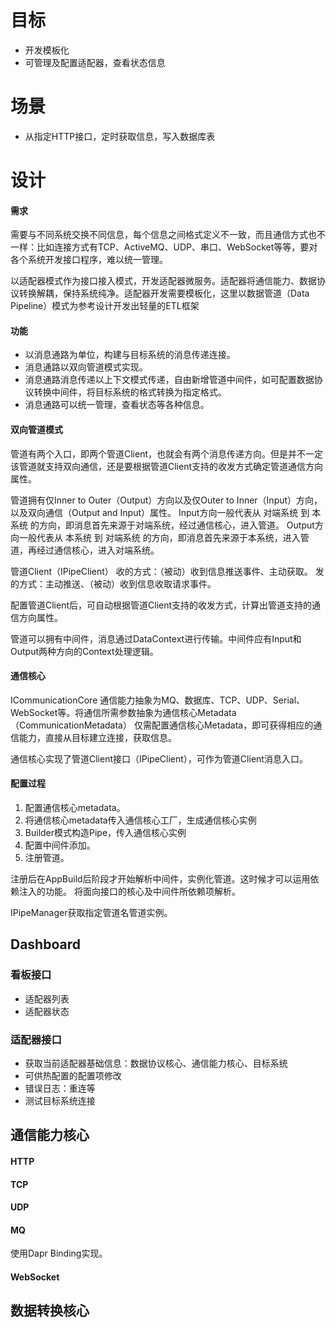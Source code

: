 # 目标

- 开发模板化
- 可管理及配置适配器，查看状态信息

# 场景

- 从指定HTTP接口，定时获取信息，写入数据库表


# 设计

#### 需求

需要与不同系统交换不同信息，每个信息之间格式定义不一致，而且通信方式也不一样：比如连接方式有TCP、ActiveMQ、UDP、串口、WebSocket等等，要对各个系统开发接口程序，难以统一管理。

以适配器模式作为接口接入模式，开发适配器微服务。适配器将通信能力、数据协议转换解耦，保持系统纯净。适配器开发需要模板化，这里以数据管道（Data Pipeline）模式为参考设计开发出轻量的ETL框架

#### 功能

- 以消息通路为单位，构建与目标系统的消息传递连接。
- 消息通路以双向管道模式实现。
- 消息通路消息传递以上下文模式传递，自由新增管道中间件，如可配置数据协议转换中间件，将目标系统的格式转换为指定格式。
- 消息通路可以统一管理，查看状态等各种信息。


#### 双向管道模式

管道有两个入口，即两个管道Client，也就会有两个消息传递方向。但是并不一定该管道就支持双向通信，还是要根据管道Client支持的收发方式确定管道通信方向属性。

管道拥有仅Inner to Outer（Output）方向以及仅Outer to Inner（Input）方向，以及双向通信（Output and Input）属性。
Input方向一般代表从 对端系统 到 本系统 的方向，即消息首先来源于对端系统，经过通信核心，进入管道。
Output方向一般代表从 本系统 到 对端系统 的方向，即消息首先来源于本系统，进入管道，再经过通信核心，进入对端系统。

管道Client（IPipeClient）
收的方式：（被动）收到信息推送事件、主动获取。
发的方式：主动推送、（被动）收到信息收取请求事件。

配置管道Client后，可自动根据管道Client支持的收发方式，计算出管道支持的通信方向属性。

管道可以拥有中间件，消息通过DataContext进行传输。中间件应有Input和Output两种方向的Context处理逻辑。


#### 通信核心
ICommunicationCore
通信能力抽象为MQ、数据库、TCP、UDP、Serial、WebSocket等。将通信所需参数抽象为通信核心Metadata（CommunicationMetadata）
仅需配置通信核心Metadata，即可获得相应的通信能力，直接从目标建立连接，获取信息。

通信核心实现了管道Client接口（IPipeClient），可作为管道Client消息入口。


#### 配置过程

1. 配置通信核心metadata。
2. 将通信核心metadata传入通信核心工厂，生成通信核心实例
3. Builder模式构造Pipe，传入通信核心实例
4. 配置中间件添加。
5. 注册管道。

注册后在AppBuild后阶段才开始解析中间件，实例化管道。这时候才可以运用依赖注入的功能。
将面向接口的核心及中间件所依赖项解析。

IPipeManager获取指定管道名管道实例。


## Dashboard

### 看板接口
- 适配器列表
- 适配器状态

### 适配器接口
- 获取当前适配器基础信息：数据协议核心、通信能力核心、目标系统
- 可供热配置的配置项修改
- 错误日志：重连等
- 测试目标系统连接

## 通信能力核心

#### HTTP

#### TCP

#### UDP

#### MQ
使用Dapr Binding实现。

#### WebSocket


## 数据转换核心

